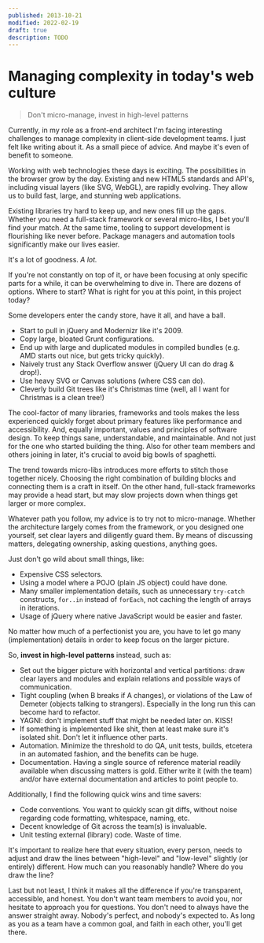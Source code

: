 ```yaml
---
published: 2013-10-21
modified: 2022-02-19
draft: true
description: TODO
---
```


# Managing complexity in today's web culture

> Don't micro-manage, invest in high-level patterns

Currently, in my role as a front-end architect I'm facing interesting challenges
to manage complexity in client-side development teams. I just felt like writing
about it. As a small piece of advice. And maybe it's even of benefit to someone.

Working with web technologies these days is exciting. The possibilities in the
browser grow by the day. Existing and new HTML5 standards and API's, including
visual layers (like SVG, WebGL), are rapidly evolving. They allow us to build
fast, large, and stunning web applications.

Existing libraries try hard to keep up, and new ones fill up the gaps. Whether
you need a full-stack framework or several micro-libs, I bet you'll find your
match. At the same time, tooling to support development is flourishing like
never before. Package managers and automation tools significantly make our lives
easier.

It's a lot of goodness. _A lot._

If you're not constantly on top of it, or have been focusing at only specific
parts for a while, it can be overwhelming to dive in. There are dozens of
options. Where to start? What is right for you at this point, in this project
today?

Some developers enter the candy store, have it all, and have a ball.

- Start to pull in jQuery and Modernizr like it's 2009.
- Copy large, bloated Grunt configurations.
- End up with large and duplicated modules in compiled bundles (e.g. AMD starts
  out nice, but gets tricky quickly).
- Naively trust any Stack Overflow answer (jQuery UI can do drag & drop!).
- Use heavy SVG or Canvas solutions (where CSS can do).
- Cleverly build Git trees like it's Christmas time (well, all I want for
  Christmas is a clean tree!)

The cool-factor of many libraries, frameworks and tools makes the less
experienced quickly forget about primary features like performance and
accessibility. And, equally important, values and principles of software design.
To keep things sane, understandable, and maintainable. And not just for the one
who started building the thing. Also for other team members and others joining
in later, it's crucial to avoid big bowls of spaghetti.

The trend towards micro-libs introduces more efforts to stitch those together
nicely. Choosing the right combination of building blocks and connecting them is
a craft in itself. On the other hand, full-stack frameworks may provide a head
start, but may slow projects down when things get larger or more complex.

Whatever path you follow, my advice is to try not to micro-manage. Whether the
architecture largely comes from the framework, or you designed one yourself, set
clear layers and diligently guard them. By means of discussing matters,
delegating ownership, asking questions, anything goes.

Just don't go wild about small things, like:

- Expensive CSS selectors.
- Using a model where a POJO (plain JS object) could have done.
- Many smaller implementation details, such as unnecessary `try-catch`
  constructs, `for..in` instead of `forEach`, not caching the length of arrays
  in iterations.
- Usage of jQuery where native JavaScript would be easier and faster.

No matter how much of a perfectionist you are, you have to let go many
(implementation) details in order to keep focus on the larger picture.

So, **invest in high-level patterns** instead, such as:

- Set out the bigger picture with horizontal and vertical partitions: draw clear
  layers and modules and explain relations and possible ways of communication.
- Tight coupling (when B breaks if A changes), or violations of the Law of
  Demeter (objects talking to strangers). Especially in the long run this can
  become hard to refactor.
- YAGNI: don't implement stuff that might be needed later on. KISS!
- If something is implemented like shit, then at least make sure it's isolated
  shit. Don't let it influence other parts.
- Automation. Minimize the threshold to do QA, unit tests, builds, etcetera in
  an automated fashion, and the benefits can be huge.
- Documentation. Having a single source of reference material readily available
  when discussing matters is gold. Either write it (with the team) and/or have
  external documentation and articles to point people to.

Additionally, I find the following quick wins and time savers:

- Code conventions. You want to quickly scan git diffs, without noise regarding
  code formatting, whitespace, naming, etc.
- Decent knowledge of Git across the team(s) is invaluable.
- Unit testing external (library) code. Waste of time.

It's important to realize here that every situation, every person, needs to
adjust and draw the lines between "high-level" and "low-level" slightly (or
entirely) different. How much can you reasonably handle? Where do you draw the
line?

Last but not least, I think it makes all the difference if you're transparent,
accessible, and honest. You don't want team members to avoid you, nor hesitate
to approach you for questions. You don't need to always have the answer straight
away. Nobody's perfect, and nobody's expected to. As long as you as a team have
a common goal, and faith in each other, you'll get there.
